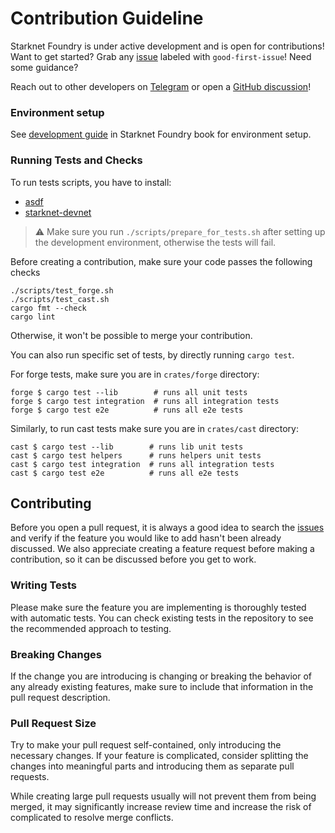 # Contribution Guideline

Starknet Foundry is under active development and is open for contributions!
Want to get started?
Grab any [issue](https://github.com/foundry-rs/starknet-foundry/issues) labeled with `good-first-issue`!
Need some guidance?

Reach out to other developers on [Telegram](https://t.me/+d8ULaPxeRqlhMDNk) or open
a [GitHub discussion](https://github.com/foundry-rs/starknet-foundry/discussions)!

### Environment setup

See [development guide](https://foundry-rs.github.io/starknet-foundry/development/environment-setup.html) in Starknet
Foundry book for environment setup.

### Running Tests and Checks

To run tests scripts, you have to install:

- [asdf](https://asdf-vm.com/guide/getting-started.html)
- [starknet-devnet](https://0xspaceshard.github.io/starknet-devnet/docs/intro)

> ⚠️ Make sure you run `./scripts/prepare_for_tests.sh` after setting up the development environment, otherwise the
> tests will fail.

Before creating a contribution, make sure your code passes the following checks

```shell
./scripts/test_forge.sh
./scripts/test_cast.sh
cargo fmt --check
cargo lint
```

Otherwise, it won't be possible to merge your contribution.

You can also run specific set of tests, by directly running `cargo test`.

For forge tests, make sure you are in `crates/forge` directory:
```shell
forge $ cargo test --lib        # runs all unit tests
forge $ cargo test integration  # runs all integration tests
forge $ cargo test e2e          # runs all e2e tests
```

Similarly, to run cast tests make sure you are in `crates/cast` directory:
```shell
cast $ cargo test --lib        # runs lib unit tests
cast $ cargo test helpers      # runs helpers unit tests
cast $ cargo test integration  # runs all integration tests
cast $ cargo test e2e          # runs all e2e tests
```

## Contributing

Before you open a pull request, it is always a good idea to search
the [issues](https://github.com/foundry-rs/starknet-foundry/issues) and verify if the feature you would like
to add hasn't been already discussed.
We also appreciate creating a feature request before making a contribution, so it can be discussed before you get to
work.

### Writing Tests

Please make sure the feature you are implementing is thoroughly tested with automatic tests.
You can check existing tests in the repository to see the recommended approach to testing.

### Breaking Changes

If the change you are introducing is changing or breaking the behavior of any already existing features, make sure to
include that information in the pull request description.

### Pull Request Size

Try to make your pull request self-contained, only introducing the necessary changes.
If your feature is complicated,
consider splitting the changes into meaningful parts and introducing them as separate pull requests.

While creating large pull requests usually will not prevent them from being merged, it may significantly increase review
time and increase the risk of complicated to resolve merge conflicts.
